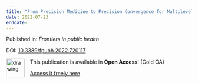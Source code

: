 ```yaml
---
title: "From Precision Medicine to Precision Convergence for Multilevel Resilience-The Aging Brain and Its Social Isolation."
date: 2022-07-23
enddate:
---
```


Published in: *Frontiers in public health*

DOI: [10.3389/fpubh.2022.720117](https://doi.org/10.3389/fpubh.2022.720117)

<img src="https://upload.wikimedia.org/wikipedia/commons/thumb/7/77/Open_Access_logo_PLoS_transparent.svg/800px-Open_Access_logo_PLoS_transparent.svg.png" alt="drawing" width="50" align="left"/> &nbsp;&nbsp;&nbsp;This publication is available in **Open Access**! (Gold OA)

&nbsp;&nbsp;&nbsp;<a href="https://www.frontiersin.org/articles/10.3389/fpubh.2022.720117/pdf">Access it freely here</a>

